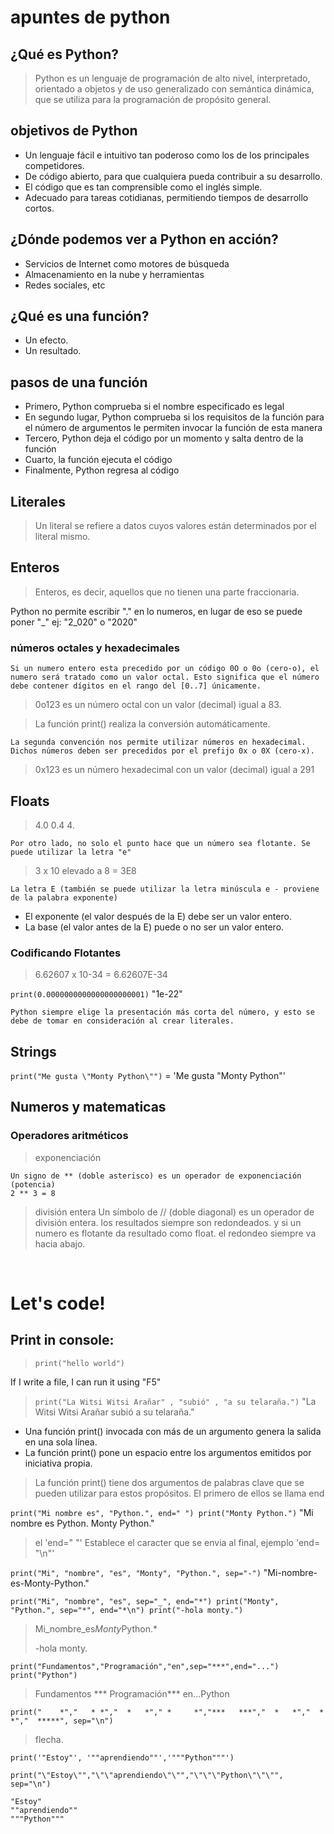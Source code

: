 # apuntes de python
## ¿Qué es Python?
>Python es un lenguaje de programación de alto nivel, interpretado, orientado a objetos y de uso generalizado con semántica dinámica, que se utiliza para la programación de propósito general.

## objetivos de Python
+ Un lenguaje fácil e intuitivo tan poderoso como los de los principales competidores.
+ De código abierto, para que cualquiera pueda contribuir a su desarrollo.
+ El código que es tan comprensible como el inglés simple.
+ Adecuado para tareas cotidianas, permitiendo tiempos de desarrollo cortos.

## ¿Dónde podemos ver a Python en acción?
+ Servicios de Internet como motores de búsqueda
+ Almacenamiento en la nube y herramientas
+ Redes sociales, etc

## ¿Qué es una función?
* Un efecto.
* Un resultado.

## pasos de  una función
* Primero, Python comprueba si el nombre especificado es legal
* En segundo lugar, Python comprueba si los requisitos de la función para el número de argumentos le permiten invocar la función de esta manera
* Tercero, Python deja el código por un momento y salta dentro de la función
* Cuarto, la función ejecuta el código
* Finalmente, Python regresa al código

## Literales
> Un literal se refiere a datos cuyos valores están determinados por el literal mismo.

## Enteros
> Enteros, es decir, aquellos que no tienen una parte fraccionaria.

Python no permite escribir "." en lo numeros, en lugar de eso se puede poner "_" ej: "2_020" o "2020"

### números octales y hexadecimales
    Si un numero entero esta precedido por un código 0O o 0o (cero-o), el numero será tratado como un valor octal. Esto significa que el número debe contener dígitos en el rango del [0..7] únicamente.

> 0o123 es un número octal con un valor (decimal) igual a 83.

> La función print() realiza la conversión automáticamente.

    La segunda convención nos permite utilizar números en hexadecimal. Dichos números deben ser precedidos por el prefijo 0x o 0X (cero-x).

> 0x123 es un número hexadecimal con un valor (decimal) igual a 291

## Floats
> 4.0 0.4 4.

    Por otro lado, no solo el punto hace que un número sea flotante. Se puede utilizar la letra "e"

> 3 x 10 elevado a 8 = 3E8
   
    La letra E (también se puede utilizar la letra minúscula e - proviene de la palabra exponente) 

* El exponente (el valor después de la E) debe ser un valor entero.
* La base (el valor antes de la E) puede o no ser un valor entero.

### Codificando Flotantes
> 6.62607 x 10-34 = 6.62607E-34

`print(0.0000000000000000000001)` "1e-22"

    Python siempre elige la presentación más corta del número, y esto se debe de tomar en consideración al crear literales.

## Strings
`print("Me gusta \"Monty Python\"")` = 'Me gusta  "Monty Python"'


## Numeros y matematicas
### Operadores aritméticos
> exponenciación
> 
    Un signo de ** (doble asterisco) es un operador de exponenciación (potencia)
    2 ** 3 = 8
> división entera
    Un símbolo de // (doble diagonal) es un operador de división entera.
    los resultados siempre son redondeados.
    y si un numero es flotante da resultado como float.
    el redondeo siempre va hacia abajo.
<br>

<h1> Let's code! </h1>

## Print in console:
> `print("hello world")`

If I write a file, I can run it using "F5"

> `print("La Witsi Witsi Arañar" , "subió" , "a su telaraña.")`
"La Witsi Witsi Arañar subió a su telaraña."

* Una función print() invocada con más de un argumento genera la salida en una sola línea.
* La función print() pone un espacio entre los argumentos emitidos por iniciativa propia.

> La función print() tiene dos argumentos de palabras clave que se pueden utilizar para estos propósitos. El primero de ellos se llama end

`print("Mi nombre es", "Python.", end=" ")
print("Monty Python.")` "Mi nombre es Python. Monty Python."
>el 'end=" "' Establece el caracter que se envia al final, ejemplo 'end= "\n"'

`print("Mi", "nombre", "es", "Monty", "Python.", sep="-")` "Mi-nombre-es-Monty-Python."

`print("Mi", "nombre", "es", sep="_", end="*")
print("Monty", "Python.", sep="*", end="*\n")
print("-hola monty.")` 
> Mi_nombre_es*Monty*Python.*
> 
> -hola monty.

`print("Fundamentos","Programación","en",sep="***",end="...")
print("Python")`
> Fundamentos *** Programación*** en...Python

`print("    *","   * *","  *   *"," *     *","***   ***","  *   *","  *   *","  *****", sep="\n")`
> flecha.

`print('"Estoy"', '""aprendiendo""','"""Python"""')`

`print("\"Estoy\"","\"\"aprendiendo\"\"","\"\"\"Python\"\"\"", sep="\n")`

    "Estoy"
    ""aprendiendo""
    """Python"""


